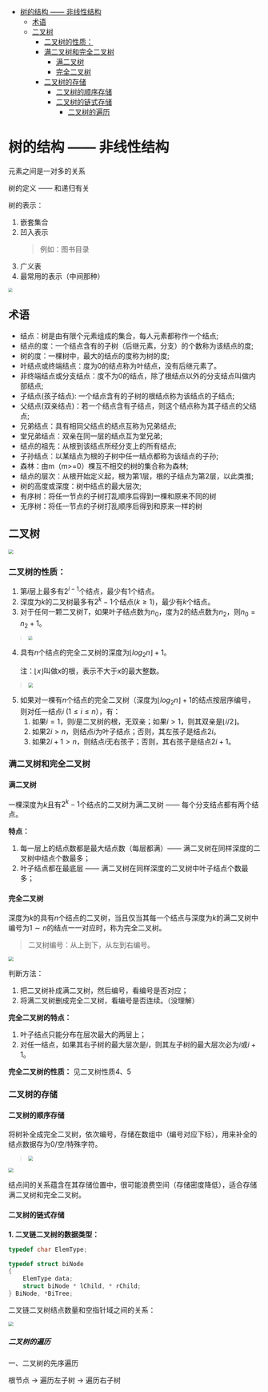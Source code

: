 - [树的结构 —— 非线性结构](#-------------)
  * [术语](#--)
  * [二叉树](#---)
    + [二叉树的性质：](#-------)
    + [满二叉树和完全二叉树](#----------)
      - [满二叉树](#----)
      - [完全二叉树](#-----)
    + [二叉树的存储](#------)
      - [二叉树的顺序存储](#--------)
      - [二叉树的链式存储](#--------)
        * [二叉树的遍历](#------)

# 树的结构 —— 非线性结构

元素之间是一对多的关系

树的定义 —— 和递归有关


树的表示：
1. 嵌套集合
2. 凹入表示
    > 例如：图书目录
3. 广义表
4. 最常用的表示（中间那种）

<img src="image/树的表示.jpg"  align=center style="zoom:50%;" />


## 术语

- 结点：树是由有限个元素组成的集合，每人元素都称作一个结点;
- 结点的度：一个结点含有的子树（后继元素，分支）的个数称为该结点的度;
- 树的度：一棵树中，最大的结点的度称为树的度;
- 叶结点或终端结点：度为0的结点称为叶结点，没有后继元素了。
- 非终端结点或分支结点：度不为0的结点，除了根结点以外的分支结点叫做内部结点;
- 子结点(孩子结点): 一个结点含有的子树的根结点称为该结点的子结点;
- 父结点(双亲结点)：若一个结点含有子结点，则这个结点称为其子结点的父结点;
- 兄弟结点：具有相同父结点的结点互称为兄弟结点;
- 堂兄弟结点：双亲在同一层的结点互为堂兄弟;
- 结点的祖先：从根到该结点所经分支上的所有结点;
- 子孙结点：以某结点为根的子树中任一结点都称为该结点的子孙;
- 森林：由m（m>=0）棵互不相交的树的集合称为森林;
- 结点的层次：从根开始定义起，根为第1层，根的子结点为第2层，以此类推;
- 树的高度或深度：树中结点的最大层次;
- 有序树：将任一节点的子树打乱顺序后得到一棵和原来不同的树
- 无序树：将任一节点的子树打乱顺序后得到和原来一样的树


## 二叉树

<img src="image/二叉树和树的区别.jpg"  align=center style="zoom:60%;" />


### 二叉树的性质：

1. 第$i$层上最多有$2^{i-1}$个结点，最少有1个结点。
2. 深度为$k$的二叉树最多有$2^{k}-1$个结点$(k\geq1)$，最少有$k$个结点。
3. 对于任何一颗二叉树$T$，如果叶子结点数为$n_{0}$，度为2的结点数为$n_{2}$，则$n_{0} = n_{2}+1$。
> <img src="image/叶子结点个数和度为2的结点的关系.jpg"  align=center style="zoom:50%;" />
4. 具有$n$个结点的完全二叉树的深度为$\lfloor log_{2}n \rfloor + 1$。
    
    注：$\lfloor x \rfloor$叫做$x$的根，表示不大于$x$的最大整数。
> <img src="image/完全二叉树结点和深度之间的关系.jpg"  align=center style="zoom:60%;" />
5. 如果对一棵有$n$个结点的完全二叉树（深度为$\lfloor log_{2}n \rfloor + 1$的结点按层序编号，则对任一结点$i\; (1 \leq i \leq n$），有：
    1. 如果$i = 1$，则$i$是二叉树的根，无双亲；如果$i>1$，则其双亲是$\lfloor i/2 \rfloor$。
    2. 如果$2i > n$，则结点$i$为叶子结点；否则，其左孩子是结点$2i$。
    3. 如果$2i+1>n$，则结点$i$无右孩子；否则，其右孩子是结点$2i+1$。

### 满二叉树和完全二叉树

#### 满二叉树
    
一棵深度为$k$且有$2^{k}-1$个结点的二叉树为满二叉树 —— 每个分支结点都有两个结点。

**特点：**
1. 每一层上的结点数都是最大结点数（每层都满）—— 满二叉树在同样深度的二叉树中结点个数最多；
2. 叶子结点都在最底层 —— 满二叉树在同样深度的二叉树中叶子结点个数最多；


#### 完全二叉树

深度为$k$的具有$n$个结点的二叉树，当且仅当其每一个结点与深度为$k$的满二叉树中编号为$1 \sim n$的结点一一对应时，称为完全二叉树。

> 二叉树编号：从上到下，从左到右编号。

<img src="image/判断是否为完全二叉树.jpg"  align=center style="zoom:60%;" />

判断方法：

1. 把二叉树补成满二叉树，然后编号，看编号是否对应；
2. 将满二叉树删成完全二叉树，看编号是否连续。（没理解）

**完全二叉树的特点：** 

1. 叶子结点只能分布在层次最大的两层上；
2. 对任一结点，如果其右子树的最大层次是$i$，则其左子树的最大层次必为$i$或$i+1$。

**完全二叉树的性质：** 
见二叉树性质4、5

### 二叉树的存储

#### 二叉树的顺序存储

将树补全成完全二叉树，依次编号，存储在数组中（编号对应下标），用来补全的结点数据存为0/空/特殊字符。
> <img src="image/二叉树的顺序存储.jpg"  align=center style="zoom:60%;" />

<img src="image/二叉树顺序存储的缺点.jpg"  align=center style="zoom:60%;" />

结点间的关系蕴含在其存储位置中，很可能浪费空间（存储密度降低），适合存储满二叉树和完全二叉树。


#### 二叉树的链式存储

**1. 二叉链二叉树的数据类型：** 

```c
typedef char ElemType;

typedef struct biNode 
{
    ElemType data;
    struct biNode * lChild, * rChild;
} BiNode, *BiTree;

```

二叉链二叉树结点数量和空指针域之间的关系：

<img src="image/二叉树结点和空指针域的关系.jpg"  align=center style="zoom:60%;" />


##### 二叉树的遍历

一、二叉树的先序遍历

根节点 $\rightarrow$ 遍历左子树 $\rightarrow$ 遍历右子树


